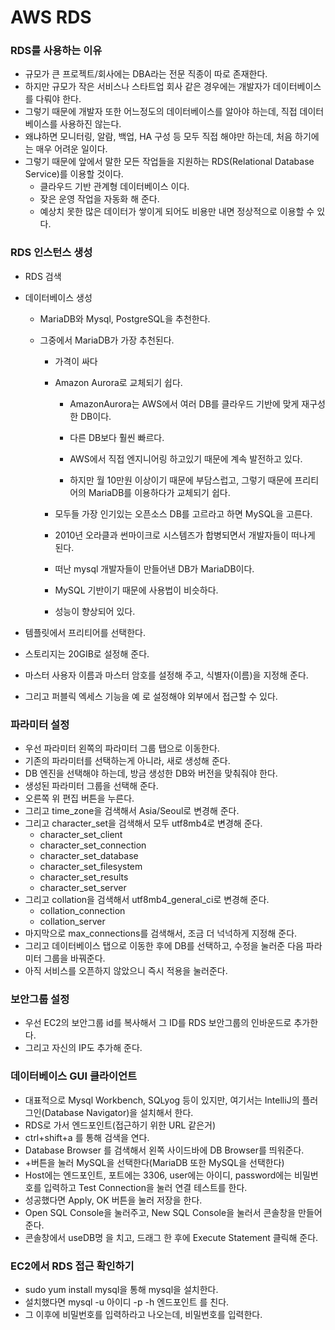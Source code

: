 # AWS RDS

### RDS를 사용하는 이유

- 규모가 큰 프로젝트/회사에는 DBA라는 전문 직종이 따로 존재한다.
- 하지만 규모가 작은 서비스나 스타트업 회사 같은 경우에는 개발자가 데이터베이스를 다뤄야 한다.
- 그렇기 때문에 개발자 또한 어느정도의 데이터베이스를 알아야 하는데, 직접 데이터베이스를 사용하진 않는다.
- 왜냐하면 모니터링, 알람, 백업, HA 구성 등 모두 직접 해야만 하는데, 처음 하기에는 매우 어려운 일이다.
- 그렇기 때문에 앞에서 말한 모든 작업들을 지원하는 RDS(Relational Database Service)를 이용할 것이다.
    - 클라우드 기반 관계형 데이터베이스 이다.
    - 잦은 운영 작업을 자동화 해 준다.
    - 예상치 못한 많은 데이터가 쌓이게 되어도 비용만 내면 정상적으로 이용할 수 있다.

### RDS 인스턴스 생성

- RDS 검색

- 데이터베이스 생성

    - MariaDB와 Mysql, PostgreSQL을 추천한다.

    - 그중에서 MariaDB가 가장 추천된다.

        - 가격이 싸다

        - Amazon Aurora로 교체되기 쉽다.

            - AmazonAurora는 AWS에서 여러 DB를 클라우드 기반에 맞게 재구성한 DB이다.

            - 다른 DB보다 훨씬 빠르다.
            - AWS에서 직접 엔지니어링 하고있기 때문에 계속 발전하고 있다.
            - 하지만 월 10만원 이상이기 때문에 부담스럽고, 그렇기 때문에 프리티어의 MariaDB를 이용하다가 교체되기 쉽다.

        - 모두들 가장 인기있는 오픈소스 DB를 고르라고 하면 MySQL을 고른다.

        - 2010년 오라클과 썬마이크로 시스템즈가 합병되면서 개발자들이 떠나게 된다.

        - 떠난 mysql 개발자들이 만들어낸 DB가 MariaDB이다.

        - MySQL 기반이기 때문에 사용법이 비슷하다.

        - 성능이 향상되어 있다.

- 템플릿에서 프리티어를 선택한다.

- 스토리지는 20GIB로 설정해 준다.

- 마스터 사용자 이름과 마스터 암호를 설정해 주고, 식별자(이름)을 지정해 준다.

- 그리고 퍼블릭 엑세스 기능을 예 로 설정해야 외부에서 접근할 수 있다.

### 파라미터 설정

- 우선 파라미터 왼쪽의 파라미터 그룹 탭으로 이동한다.
- 기존의 파라미터를 선택하는게 아니라, 새로 생성해 준다.
- DB 엔진을 선택해야 하는데, 방금 생성한 DB와 버전을 맞춰줘야 한다.
- 생성된 파라미터 그룹을 선택해 준다.
- 오른쪽 위 편집 버튼을 누른다.
- 그리고 time_zone을 검색해서 Asia/Seoul로 변경해 준다.
- 그리고 character_set을 검색해서 모두 utf8mb4로 변경해 준다.
    - character_set_client
    - character_set_connection
    - character_set_database
    - character_set_filesystem
    - character_set_results
    - character_set_server
- 그리고 collation을 검색해서 utf8mb4_general_ci로 변경해 준다.
    - collation_connection
    - collation_server
- 마지막으로 max_connections를 검색해서, 조금 더 넉넉하게 지정해 준다.
- 그리고 데이터베이스 탭으로 이동한 후에 DB를 선택하고, 수정을 눌러준 다음 파라미터 그룹을 바꿔준다.
- 아직 서비스를 오픈하지 않았으니 즉시 적용을 눌러준다.

### 보안그룹 설정

- 우선 EC2의 보안그룹 id를 복사해서 그 ID를 RDS 보안그룹의 인바운드로 추가한다.
- 그리고 자신의 IP도 추가해 준다.

### 데이터베이스 GUI 클라이언트

- 대표적으로 Mysql Workbench, SQLyog 등이 있지만, 여기서는 IntelliJ의 플러그인(Database Navigator)을 설치해서 한다.
- RDS로 가서 엔드포인트(접근하기 위한 URL 같은거)
- ctrl+shift+a 를 통해 검색을 연다.
- Database Browser 를 검색해서 왼쪽 사이드바에 DB Browser를 띄워준다.
- \+버튼을 눌러 MySQL을 선택한다(MariaDB 또한 MySQL을 선택한다)
- Host에는 엔드포인트, 포트에는 3306, user에는 아이디, password에는 비밀번호를 입력하고 Test Connection을 눌러 연결 테스트를 한다.
- 성공했다면 Apply, OK 버튼을 눌러 저장을 한다.
- Open SQL Console을 눌러주고, New SQL Console을 눌러서 콘솔창을 만들어 준다.
- 콘솔창에서 useDB명 을 치고, 드래그 한 후에 Execute Statement 클릭해 준다.

### EC2에서 RDS 접근 확인하기

- sudo yum install mysql을 통해 mysql을 설치한다.
- 설치했다면 mysql -u 아이디 -p -h 엔드포인트 를 친다.
- 그 이후에 비밀번호를 입력하라고 나오는데, 비밀번호를 입력한다.